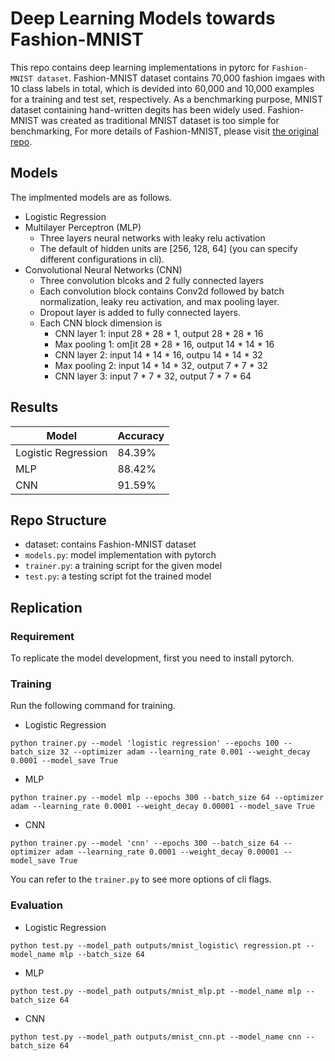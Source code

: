 # Deep Learning Models towards Fashion-MNIST
This repo contains deep learning implementations in pytorc for `Fashion-MNIST dataset`. Fashion-MNIST dataset contains 70,000 fashion imgaes with 10 class labels in total, which is devided into 60,000 and 10,000 examples for a training and test set, respectively. As a benchmarking purpose, MNIST dataset containing hand-written degits has been widely used. Fashion-MNIST was created as traditional MNIST dataset is too simple for benchmarking, For more details of Fashion-MNIST, please visit [the original repo](https://github.com/zalandoresearch/fashion-mnist).

## Models 
The implmented models are as follows.
- Logistic Regression
- Multilayer Perceptron (MLP)
	- Three layers neural networks with leaky relu activation
	- The default of hidden units are [256, 128, 64] (you can specify different configurations in cli).
- Convolutional Neural Networks (CNN)
	- Three convolution blcoks and 2 fully connected layers
	- Each convolution block contains Conv2d followed by batch normalization, leaky reu activation, and max pooling layer.
	- Dropout layer is added to fully connected layers. 
	- Each CNN block dimension is
		- CNN layer 1: input 28 * 28 * 1, output 28 * 28 * 16
		- Max pooling 1: om[it 28 * 28 * 16, output 14 * 14 * 16
		- CNN layer 2: input 14 * 14 * 16, outpu 14 * 14 * 32
		- Max pooling 2: input 14 * 14 * 32, output 7 * 7 * 32
		- CNN layer 3: input 7 * 7 * 32, output 7 * 7 * 64

## Results
| Model | Accuracy |
|-------|----------|
|Logistic Regression|84.39%|
|MLP|88.42%|
|CNN|91.59%|

## Repo Structure
- dataset: contains Fashion-MNIST dataset
- `models.py`: model implementation with pytorch
- `trainer.py`: a training script for the given model
- `test.py`: a testing script fot the trained model

## Replication
### Requirement
To replicate the model development, first you need to install pytorch. 
### Training
Run the following command for training.
- Logistic Regression
```
python trainer.py --model 'logistic regression' --epochs 100 --batch_size 32 --optimizer adam --learning_rate 0.001 --weight_decay 0.0001 --model_save True
```

- MLP
```
python trainer.py --model mlp --epochs 300 --batch_size 64 --optimizer adam --learning_rate 0.0001 --weight_decay 0.00001 --model_save True
```

- CNN
```
python trainer.py --model 'cnn' --epochs 300 --batch_size 64 --optimizer adam --learning_rate 0.0001 --weight_decay 0.00001 --model_save True
```
You can refer to the `trainer.py` to see more options of cli flags.

### Evaluation

- Logistic Regression
```
python test.py --model_path outputs/mnist_logistic\ regression.pt --model_name mlp --batch_size 64
```

- MLP
```
python test.py --model_path outputs/mnist_mlp.pt --model_name mlp --batch_size 64

```

- CNN
```
python test.py --model_path outputs/mnist_cnn.pt --model_name cnn --batch_size 64
```
